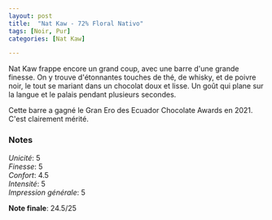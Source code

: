```yaml
---
layout: post
title:  "Nat Kaw - 72% Floral Nativo"
tags: [Noir, Pur] 
categories: [Nat Kaw]

---
```



Nat Kaw frappe encore un grand coup, avec une barre d'une grande finesse. On y trouve d'étonnantes touches de thé, de whisky, et de poivre noir, le tout se mariant dans un chocolat doux et lisse. Un goût qui plane sur la langue et le palais pendant plusieurs secondes.

Cette barre a gagné le Gran Ero des Ecuador Chocolate Awards en 2021. C'est clairement mérité.

### Notes

_Unicité_: 5  
_Finesse_: 5  
_Confort_: 4.5  
_Intensité_: 5  
_Impression générale_: 5

**Note finale**: 24.5/25